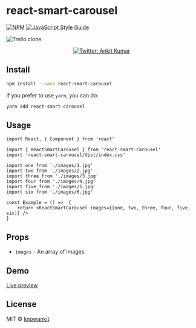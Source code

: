 # react-smart-carousel

[![NPM](https://img.shields.io/npm/v/react-smart-carousel.svg)](https://www.npmjs.com/package/react-smart-carousel) [![JavaScript Style Guide](https://img.shields.io/badge/code_style-standard-brightgreen.svg)](https://standardjs.com)

![Trello clone](https://github.com/knowankit/react-smart-carousel/blob/develop/smart-carousel.gif)
<p align="center">
  <a href="https://twitter.com/knowankit">
    <img alt="Twitter: Ankit Kumar" src="https://img.shields.io/twitter/follow/knowankit.svg?style=social" target="_blank" />
  </a>
</p>

## Install

```bash
npm install --save react-smart-carousel
```

If you prefer to use `yarn`, you can do:

```bash
yarn add react-smart-carousel
```

## Usage

```tsx
import React, { Component } from 'react'

import { ReactSmartCarousel } from 'react-smart-carousel'
import 'react-smart-carousel/dist/index.css'

import one from './images/1.jpg'
import two from './images/2.jpg'
import three from './images/3.jpg'
import four from './images/4.jpg'
import five from './images/5.jpg'
import six from './images/6.jpg'

const Example = () =>  {
    return <ReactSmartCarousel images={[one, two, three, four, five, six]} />
}

```

## Props

* `images` - An array of images

## Demo

[Live preview](https://knowankit.github.io/react-smart-carousel/)

## License

MIT © [knowankit](https://github.com/knowankit)
